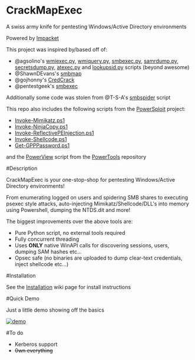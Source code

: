 # CrackMapExec
A swiss army knife for pentesting Windows/Active Directory environments

Powered by [Impacket](https://github.com/CoreSecurity/impacket)

This project was inspired by/based off of:
- @agsolino's [wmiexec.py](https://github.com/CoreSecurity/impacket/blob/master/examples/wmiexec.py), [wmiquery.py](https://github.com/CoreSecurity/impacket/blob/master/examples/wmiquery.py), [smbexec.py](https://github.com/CoreSecurity/impacket/blob/master/examples/smbexec.py), [samrdump.py](https://github.com/CoreSecurity/impacket/blob/master/examples/samrdump.py), [secretsdump.py](https://github.com/CoreSecurity/impacket/blob/master/examples/secretsdump.py), [atexec.py](https://github.com/CoreSecurity/impacket/blob/master/examples/atexec.py) and [lookupsid.py](https://github.com/CoreSecurity/impacket/blob/master/examples/lookupsid.py) scripts (beyond awesome)
- @ShawnDEvans's [smbmap](https://github.com/ShawnDEvans/smbmap)
- @gojhonny's [CredCrack](https://github.com/gojhonny/CredCrack)
- @pentestgeek's [smbexec](https://github.com/pentestgeek/smbexec)

Additionally some code was stolen from @T-S-A's [smbspider](https://github.com/T-S-A/smbspider) script

This repo also includes the following scripts from the [PowerSploit](https://github.com/PowerShellMafia/PowerSploit) project:
- [Invoke-Mimikatz.ps1](https://github.com/mattifestation/PowerSploit/blob/master/Exfiltration/Invoke-Mimikatz.ps1)
- [Invoke-NinjaCopy.ps1](https://github.com/mattifestation/PowerSploit/blob/master/Exfiltration/Invoke-NinjaCopy.ps1)
- [Invoke-ReflectivePEInjection.ps1](https://github.com/mattifestation/PowerSploit/blob/master/CodeExecution/Invoke-ReflectivePEInjection.ps1)
- [Invoke-Shellcode.ps1](https://github.com/mattifestation/PowerSploit/blob/master/CodeExecution/Invoke--Shellcode.ps1)
- [Get-GPPPassword.ps1](https://github.com/PowerShellMafia/PowerSploit/blob/master/Exfiltration/Get-GPPPassword.ps1)

and the [PowerView](https://github.com/PowerShellEmpire/PowerTools/blob/master/PowerView/powerview.ps1) script from the [PowerTools](https://github.com/PowerShellEmpire/PowerTools) repository

#Description

CrackMapExec is your one-stop-shop for pentesting Windows/Active Directory environments!

From enumerating logged on users and spidering SMB shares to executing psexec style attacks, auto-injecting Mimikatz/Shellcode/DLL's into memory using Powershell, dumping the NTDS.dit and more!

The biggest improvements over the above tools are:
- Pure Python script, no external tools required
- Fully concurrent threading
- Uses **ONLY** native WinAPI calls for discovering sessions, users, dumping SAM hashes etc...
- Opsec safe (no binaries are uploaded to dump clear-text credentials, inject shellcode etc...)

#Installation

See the [Installation](https://github.com/byt3bl33d3r/CrackMapExec/wiki/Installation) wiki page for install instructions

#Quick Demo

Just a little demo showing off the basics

[![demo](https://asciinema.org/a/29787.png)](https://asciinema.org/a/29787)

#To do
- Kerberos support
- ~~0wn everything~~

